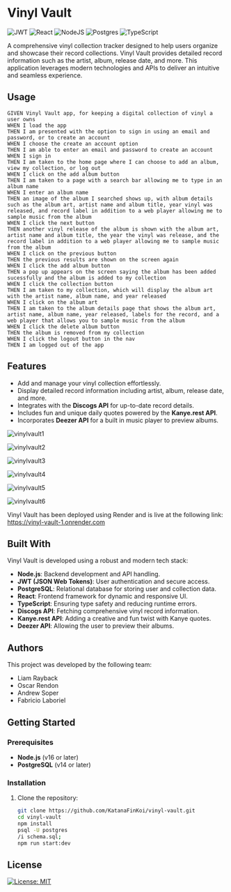 # Vinyl Vault

![JWT](https://img.shields.io/badge/JWT-black?style=for-the-badge&logo=JSON%20web%20tokens)
![React](https://img.shields.io/badge/react-%2320232a.svg?style=for-the-badge&logo=react&logoColor=%2361DAFB)
![NodeJS](https://img.shields.io/badge/node.js-6DA55F?style=for-the-badge&logo=node.js&logoColor=white)
![Postgres](https://img.shields.io/badge/postgres-%23316192.svg?style=for-the-badge&logo=postgresql&logoColor=white)
![TypeScript](https://img.shields.io/badge/typescript-%23007ACC.svg?style=for-the-badge&logo=typescript&logoColor=white)


A comprehensive vinyl collection tracker designed to help users organize and showcase their record collections. Vinyl Vault provides detailed record information such as the artist, album, release date, and more. This application leverages modern technologies and APIs to deliver an intuitive and seamless experience.

## Usage
```
GIVEN Vinyl Vault app, for keeping a digital collection of vinyl a user owns
WHEN I load the app
THEN I am presented with the option to sign in using an email and password, or to create an account
WHEN I choose the create an account option
THEN I am able to enter an email and password to create an account
WHEN I sign in
THEN I am taken to the home page where I can choose to add an album, view my collection, or log out
WHEN I click on the add album button
THEN I am taken to a page with a search bar allowing me to type in an album name
WHEN I enter an album name
THEN an image of the album I searched shows up, with album details such as the album art, artist name and album title, year vinyl was released, and record label in addition to a web player allowing me to sample music from the album
WHEN I click the next button
THEN another vinyl release of the album is shown with the album art, artist name and album title, the year the vinyl was release, and the record label in addition to a web player allowing me to sample music from the album
WHEN I click on the previous button
THEN the previous results are shown on the screen again
WHEN I click the add album button
THEN a pop up appears on the screen saying the album has been added sucessfully and the album is added to my collection
WHEN I click the collection button
THEN I am taken to my collection, which will display the album art with the artist name, album name, and year released
WHEN I click on the album art
THEN I am taken to the album details page that shows the album art, artist name, album name, year released, labels for the record, and a web player that allows you to sample music from the album
WHEN I click the delete album button
THEN the album is removed from my collection
WHEN I click the logout button in the nav
THEN I am logged out of the app
```

## Features

- Add and manage your vinyl collection effortlessly.
- Display detailed record information including artist, album, release date, and more.
- Integrates with the **Discogs API** for up-to-date record details.
- Includes fun and unique daily quotes powered by the **Kanye.rest API**.
- Incorporates **Deezer API** for a built in music player to preview albums.
  
![vinylvault1](https://github.com/user-attachments/assets/7024f15d-c219-463f-b68b-41b742991d70)

![vinylvault2](https://github.com/user-attachments/assets/2085a2b6-cc3e-4d07-a336-47abf3c18935)

![vinylvault3](https://github.com/user-attachments/assets/6d03923a-944b-401a-ac4a-515f4b1a8243)

![vinylvault4](https://github.com/user-attachments/assets/0af61638-bd94-45ba-8c67-2fc57715b155)

![vinylvault5](https://github.com/user-attachments/assets/3727bdae-4502-4619-8dda-129cad06e325)

![vinylvault6](https://github.com/user-attachments/assets/d0c82ffe-6860-4e70-8231-2e85cb6970fd)



Vinyl Vault has been deployed using Render and is live at the following link: https://vinyl-vault-1.onrender.com



## Built With

Vinyl Vault is developed using a robust and modern tech stack:

- **Node.js**: Backend development and API handling.
- **JWT (JSON Web Tokens)**: User authentication and secure access.
- **PostgreSQL**: Relational database for storing user and collection data.
- **React**: Frontend framework for dynamic and responsive UI.
- **TypeScript**: Ensuring type safety and reducing runtime errors.
- **Discogs API**: Fetching comprehensive vinyl record information.
- **Kanye.rest API**: Adding a creative and fun twist with Kanye quotes.
- **Deezer API**: Allowing the user to preview their albums.

## Authors

This project was developed by the following team:

- Liam Rayback  
- Oscar Rendon  
- Andrew Soper  
- Fabricio Laboriel  

## Getting Started

### Prerequisites

- **Node.js** (v16 or later)  
- **PostgreSQL** (v14 or later)  


### Installation

1. Clone the repository:
   ```bash
   git clone https://github.com/KatanaFinKoi/vinyl-vault.git
   cd vinyl-vault
   npm install
   psql -U postgres
   /i schema.sql;
   npm run start:dev

## License
[![License: MIT](https://img.shields.io/badge/License-MIT-yellow.svg)](https://opensource.org/licenses/MIT)

